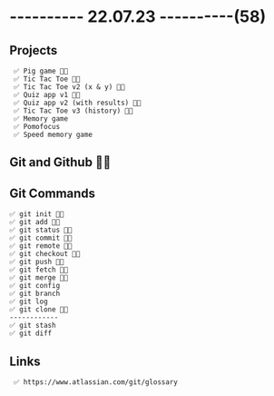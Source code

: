 # ---------- 22.07.23 ----------(58)

## Projects

     ✅ Pig game 👍🏻
     ✅ Tic Tac Toe 👍🏻
     ✅ Tic Tac Toe v2 (x & y) 👍🏻
     ✅ Quiz app v1 👍🏻
     ✅ Quiz app v2 (with results) 👍🏻
     ✅ Tic Tac Toe v3 (history) 👍🏻
     ✅ Memory game
     ✅ Pomofocus
     ✅ Speed memory game

## Git and Github 👍🏻

## Git Commands

    ✅ git init 👍🏻
    ✅ git add 👍🏻
    ✅ git status 👍🏻
    ✅ git commit 👍🏻
    ✅ git remote 👍🏻
    ✅ git checkout 👍🏻
    ✅ git push 👍🏻
    ✅ git fetch 👍🏻
    ✅ git merge 👍🏻
    ✅ git config
    ✅ git branch
    ✅ git log
    ✅ git clone 👍🏻
    ------------
    ✅ git stash
    ✅ git diff

## Links

     ✅ https://www.atlassian.com/git/glossary

